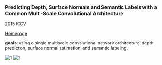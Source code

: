 ### Predicting Depth, Surface Normals and Semantic Labels with a Common Multi-Scale Convolutional Architecture
2015 ICCV

[Homepage](http://cs.nyu.edu/~deigen/dnl/)

**goals**: using a single multiscale convolutional network architecture: depth prediction, surface normal estimation, and semantic labeling.

![1](https://github.com/jinghongkyq/jinghongkyq.github.io/PaprReading/data/1.png) ![2](https://github.com/jinghongkyq/jinghongkyq.github.io/PaprReading/data/1.png)
